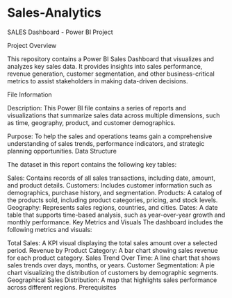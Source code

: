 # Sales-Analytics

SALES Dashboard - Power BI Project

Project Overview

This repository contains a Power BI Sales Dashboard that visualizes and analyzes key sales data. It provides insights into sales performance, revenue generation, customer segmentation, and other business-critical metrics to assist stakeholders in making data-driven decisions.


File Information

Description: This Power BI file contains a series of reports and visualizations that summarize sales data across multiple dimensions, such as time, geography, product, and customer demographics.

Purpose: To help the sales and operations teams gain a comprehensive understanding of sales trends, performance indicators, and strategic planning opportunities.
Data Structure

The dataset in this report contains the following key tables:

Sales: Contains records of all sales transactions, including date, amount, and product details.
Customers: Includes customer information such as demographics, purchase history, and segmentation.
Products: A catalog of the products sold, including product categories, pricing, and stock levels.
Geography: Represents sales regions, countries, and cities.
Dates: A date table that supports time-based analysis, such as year-over-year growth and monthly performance.
Key Metrics and Visuals
The dashboard includes the following metrics and visuals:

Total Sales: A KPI visual displaying the total sales amount over a selected period.
Revenue by Product Category: A bar chart showing sales revenue for each product category.
Sales Trend Over Time: A line chart that shows sales trends over days, months, or years.
Customer Segmentation: A pie chart visualizing the distribution of customers by demographic segments.
Geographical Sales Distribution: A map that highlights sales performance across different regions.
Prerequisites

